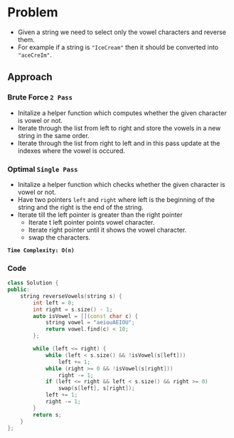 # Problem 
- Given a string we need to select only the vowel characters and reverse them. 
- For example if a string is `"IceCream"` then it should be converted into `"aceCreIm"`.

## Approach 

### Brute Force `2 Pass`

 - Initalize  a helper function which computes whether the given character is vowel or not.
 - Iterate through the list from left to right and store the vowels in a new string in the same order.
 - Iterate through the list from right to left and in this pass update at the indexes where the vowel is occured.

### Optimal `Single Pass`

- Initalize a helper function which checks whether the given character is vowel or not.
- Have two pointers `left` and `right` where left is the beginning of the string and the right is the end of the string.
- Iterate till the left pointer is greater than the right pointer
  - Iterate t left pointer points  vowel character.
  - Iterate right pointer until it shows the vowel character.
  - swap the characters.
    
**`Time Complexity: O(n)`**

### Code 

```c++
class Solution {
public:
    string reverseVowels(string s) {
        int left = 0;
        int right = s.size() - 1;
        auto isVowel = [](const char c) {
            string vowel = "aeiouAEIOU";
            return vowel.find(c) < 10;
        };

        while (left <= right) {
            while (left < s.size() && !isVowel(s[left]))
                left += 1;
            while (right >= 0 && !isVowel(s[right]))
                right -= 1;
            if (left <= right && left < s.size() && right >= 0)
                swap(s[left], s[right]);
            left += 1;
            right -= 1;
        }
        return s;
    }
};
```
